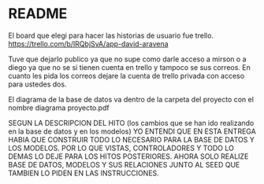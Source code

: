 # README

El board que elegi para hacer las historias de usuario fue trello.
https://trello.com/b/IRQbjSvA/app-david-aravena

Tuve que dejarlo publico ya que no supe como darle acceso a mirson o a diego ya que no se si tienen cuenta en trello y tampoco se sus correos. En cuanto les pida los correos dejare la cuenta de trello privada con acceso para ustedes dos.

El diagrama de la base de datos va dentro de la carpeta del proyecto con el nombre diagrama proyecto.pdf

SEGUN LA DESCRIPCION DEL HITO (los cambios que se han ido realizando en la base de datos y en los modelos) YO ENTENDI QUE EN ESTA ENTREGA HABIA QUE CONSTRUIR TODO LO NECESARIO PARA LA BASE DE DATOS Y LOS MODELOS. POR LO QUE VISTAS, CONTROLADORES Y TODO LO DEMAS LO DEJE PARA LOS HITOS POSTERIORES.
AHORA SOLO REALIZE BASE DE DATOS, MODELOS Y SUS RELACIONES JUNTO AL SEED QUE TAMBIEN LO PIDEN EN LAS INSTRUCCIONES.
